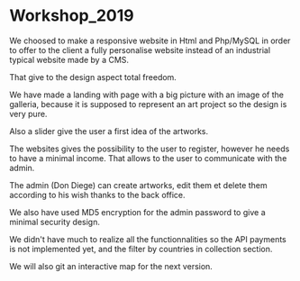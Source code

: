 # Workshop_2019

We choosed to make a responsive website in Html and Php/MySQL
in order to offer to the client a fully personalise website instead of an 
industrial typical website made by a CMS.

That give to the design aspect total freedom. 

We have made a landing with page with a big picture with an image of the galleria, because it is supposed to represent an art project so the design is very pure. 

Also a slider give the user a first idea of the artworks.

The websites gives the possibility to the user to register, however he needs to have a minimal income. That allows to the user to communicate with the admin. 

The admin (Don Diege) can create artworks, edit them et delete them according to his wish thanks to the back office. 

We also have used MD5 encryption for the admin password to give 
a minimal security design.  

We didn't have much to realize all the functionnalities so the API payments is not implemented yet, and the filter by countries in collection section. 

We will also git an interactive map for the next version.